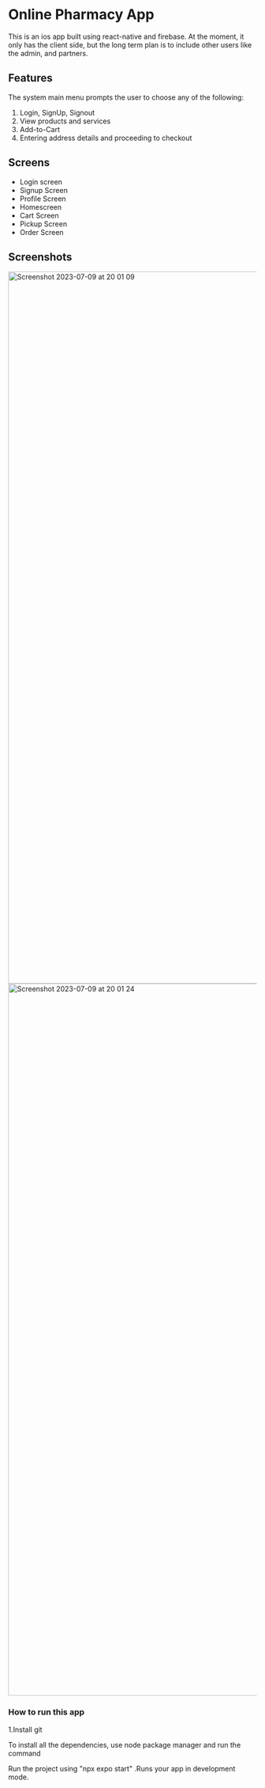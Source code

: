 # Online Pharmacy App 

This is an ios app built using react-native and firebase. At the moment, it only has the client side, but the long term plan is to include other users like the admin, and partners. 

## Features
The system main menu prompts the user to choose any of the following:
1. Login, SignUp, Signout
2. View products and services
3. Add-to-Cart
4. Entering address details and proceeding to checkout

## Screens
- Login screen
- Signup Screen
- Profile Screen
- Homescreen
- Cart Screen
- Pickup Screen
- Order Screen

## Screenshots
<img width="1440" alt="Screenshot 2023-07-09 at 20 01 09" src="https://github.com/EuniceKiingati/nativepharmacy-app/assets/47145776/8b5cf602-1f6f-4300-985b-fa1383cfa62d">

<img width="1440" alt="Screenshot 2023-07-09 at 20 01 24" src="https://github.com/EuniceKiingati/nativepharmacy-app/assets/47145776/6c8c90e3-07b4-433c-925b-ab9e7a6633f4">











### How to run this app
1.Install git


 To install all the dependencies, use node package manager and run the command

Run the project using  "npx expo start" .Runs your app in development mode.


